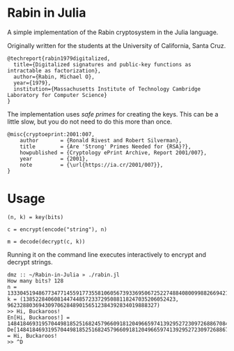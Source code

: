 # Rabin in Julia
A simple implementation of the Rabin cryptosystem in the Julia language.

Originally written for the students at the University of California, Santa Cruz.

```
@techreport{rabin1979digitalized,
  title={Digitalized signatures and public-key functions as intractable as factorization},
  author={Rabin, Michael O},
  year={1979},
  institution={Massachusetts Institute of Technology Cambridge Laboratory for Computer Science}
}
```

The implementation uses *safe primes* for creating the keys. This can be a little
slow, but you do not need to do this more than once.

```
@misc{cryptoeprint:2001:007,
    author       = {Ronald Rivest and Robert Silverman},
    title        = {Are 'Strong' Primes Needed for {RSA}?},
    howpublished = {Cryptology ePrint Archive, Report 2001/007},
    year         = {2001},
    note         = {\url{https://ia.cr/2001/007}},
}

```
# Usage

```
(n, k) = key(bits)

c = encrypt(encode("string"), n)

m = decode(decrypt(c, k))
```

Running it on the command line executes interactively to encrypt and decrypt strings.

```
dmz :: ~/Rabin-in-Julia » ./rabin.jl
How many bits? 128
n = 1333045194867734771455917735581060567393369506725227488408009988266942129770352532495264967766321
k = (1385228406081447448572337295088118247035206052423, 962328803694309706284890156512384392834019888327)
>> Hi, Buckaroos!
En[Hi, Buckaroos!] = 148418469319570449818525168245796609181204966597413929527230972688670842372793233702976
De[148418469319570449818525168245796609181204966597413929527230972688670842372793233702976] = Hi, Buckaroos!
>> ^D
```
